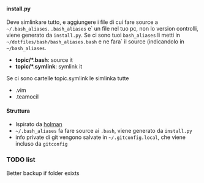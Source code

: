 #### install.py
Deve simlinkare tutto, e aggiungere i file di cui fare source a `~/.bash_aliases`. `.bash_aliases` e\` un file nel tuo pc, non lo version controlli, viene generato da `install.py`. Se ci sono tuoi `bash_aliases` li metti in `~/dotfiles/bash/bash_aliases.bash` e ne fara\` il source (indicandolo in `~/bash_aliases`.
* **topic/\*.bash**: source it
* **topic/\*.symlink**: symlink it

Se ci sono cartelle topic.symlink le simlinka tutte
* .vim
* .teamocil

#### Struttura
* Ispirato da [holman](https://github.com/holman/dotfiles)
* `~/.bash_aliases` fa fare source ai `.bash`, viene generato da `install.py`
* info private di git vengono salvate in `~/.gitconfig.local`, che viene incluso da `gitconfig`

### TODO list
Better backup if folder exixts
